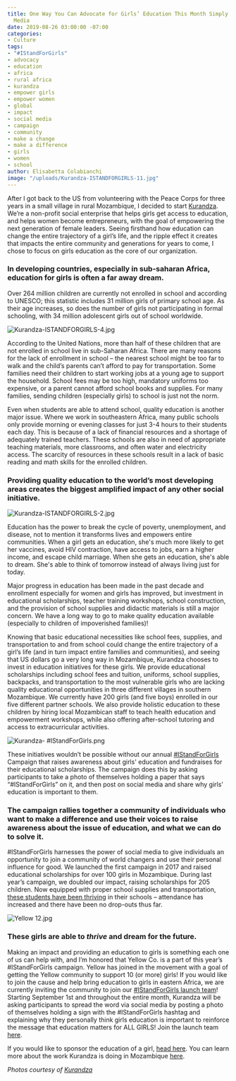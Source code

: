 ```yaml
---
title: One Way You Can Advocate for Girls’ Education This Month Simply by Using Social
  Media
date: 2019-08-26 03:00:00 -07:00
categories:
- Culture
tags:
- "#IStandForGirls"
- advocacy
- education
- africa
- rural africa
- kurandza
- empower girls
- empower women
- global
- impact
- social media
- campaign
- community
- make a change
- make a difference
- girls
- women
- school
author: Elisabetta Colabianchi
image: "/uploads/Kurandza-ISTANDFORGIRLS-11.jpg"
---
```


After I got back to the US from volunteering with the Peace Corps for three years in a small village in rural Mozambique, I decided to start [Kurandza](https://www.kurandza.org/). We’re a non-profit social enterprise that helps girls get access to education, and helps women become entrepreneurs, with the goal of empowering the next generation of female leaders. Seeing firsthand how education can change the entire trajectory of a girl’s life, and the ripple effect it creates that impacts the entire community and generations for years to come, I chose to focus on girls education as the core of our organization.

### In developing countries, especially in sub-saharan Africa, education for girls is often a far away dream. 

Over 264 million children are currently not enrolled in school and according to UNESCO; this statistic includes 31 million girls of primary school age. As their age increases, so does the number of girls not participating in formal schooling, with 34 million adolescent girls out of school worldwide. 

![Kurandza-ISTANDFORGIRLS-4.jpg](/uploads/Kurandza-ISTANDFORGIRLS-4.jpg)

According to the United Nations, more than half of these children that are not enrolled in school live in sub-Saharan Africa. There are many reasons for the lack of enrollment in school – the nearest school might be too far to walk and the child’s parents can’t afford to pay for transportation. Some families need their children to start working jobs at a young age to support the household. School fees may be too high, mandatory uniforms too expensive, or a parent cannot afford school books and supplies. For many families, sending children (especially girls) to school is just not the norm. 

Even when students are able to attend school, quality education is another major issue. Where we work in southeastern Africa, many public schools only provide morning or evening classes for just 3-4 hours to their students each day. This is because of a lack of financial resources and a shortage of adequately trained teachers. These schools are also in need of appropriate teaching materials, more classrooms, and often water and electricity access. The scarcity of resources in these schools result in a lack of basic reading and math skills for the enrolled children. 

### Providing quality education to the world’s most developing areas creates the biggest amplified impact of any other social initiative.

![Kurandza-ISTANDFORGIRLS-2.jpg](/uploads/Kurandza-ISTANDFORGIRLS-2.jpg) 

Education has the power to break the cycle of poverty, unemployment, and disease, not to mention it transforms lives and empowers entire communities. When a girl gets an education, she's much more likely to get her vaccines, avoid HIV contraction, have access to jobs, earn a higher income, and escape child marriage. When she gets an education, she's able to dream. She's able to think of tomorrow instead of always living just for today.

Major progress in education has been made in the past decade and enrollment especially for women and girls has improved, but investment in educational scholarships, teacher training workshops, school construction, and the provision of school supplies and didactic materials is still a major concern. We have a long way to go to make quality education available (especially to children of impoverished families)!

Knowing that basic educational necessities like school fees, supplies, and transportation to and from school could change the entire trajectory of a girl’s life (and in turn impact entire families and communities), and seeing that US dollars go a very long way in Mozambique, Kurandza chooses to invest in education initiatives for these girls. We provide educational scholarships including school fees and tuition, uniforms, school supplies, backpacks, and transportation to the most vulnerable girls who are lacking quality educational opportunities in three different villages in southern Mozambique. We currently have 200 girls (and five boys) enrolled in our five different partner schools. We also provide holistic education to these children by hiring local Mozambican staff to teach health education and empowerment workshops, while also offering after-school tutoring and access to extracurricular activities.

![Kurandza- #IStandForGirls.png](/uploads/Kurandza-%20%23IStandForGirls.png)

These initiatives wouldn’t be possible without our annual [#IStandForGirls](https://www.kurandza.org/istandforgirls) Campaign that raises awareness about girls' education and fundraises for their educational scholarships. The campaign does this by asking participants to take a photo of themselves holding a paper that says “#IStandForGirls” on it, and then post on social media and share why girls' education is important to them. 

### The campaign rallies together a community of individuals who want to make a difference and use their voices to raise awareness about the issue of education, and what we can do to solve it. 

#IStandForGirls harnesses the power of social media to give individuals an opportunity to join a community of world changers and use their personal influence for good.  We launched the first campaign in 2017 and raised educational scholarships for over 100 girls in Mozambique. During last year’s campaign, we doubled our impact, raising scholarships for 205 children. Now equipped with proper school supplies and transportation, [these students have been thriving](https://www.kurandza.org/meet-the-girls) in their schools – attendance has increased and there have been no drop-outs thus far.

![Yellow 12.jpg](/uploads/Yellow%2012.jpg)

### These girls are able to _thrive_ and dream for the future.

Making an impact and providing an education to girls is something each one of us can help with, and I’m honored that Yellow Co. is a part of this year’s #IStandForGirls campaign. Yellow has joined in the movement with a goal of getting the Yellow community to support 10 (or more) girls! If you would like to join the cause and help bring education to girls in eastern Africa, we are currently inviting the community to join our [#IStandForGirls launch team](https://www.kurandza.org/launch-team)! Starting September 1st and throughout the entire month, Kurandza will be asking participants to spread the word via social media by posting a photo of themselves holding a sign with the #IStandForGirls hashtag and explaining why they personally think girls education is important to reinforce the message that education matters for ALL GIRLS! Join the launch team [here](https://www.kurandza.org/launch-team). 

If you would like to sponsor the education of a girl, [head here](https://www.kurandza.org/sponsor-a-girl). You can learn more about the work Kurandza is doing in Mozambique [here](https://www.kurandza.org/our-work).

_Photos courtesy of [Kurandza](https://www.kurandza.org/)_